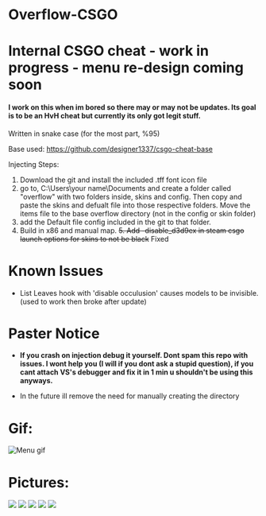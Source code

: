 # Overflow-CSGO
# Internal CSGO cheat - work in progress - menu re-design coming soon
#### I work on this when im bored so there may or may not be updates. Its goal is to be an HvH cheat but currently its only got legit stuff.

Written in snake case (for the most part, %95)

Base used:
https://github.com/designer1337/csgo-cheat-base

Injecting Steps:
1. Download the git and install the included .tff font icon file
2. go to, C:\Users\your name\Documents and create a folder called "overflow" with two folders inside, skins and config. Then copy and paste the skins and defualt file into those respective folders. Move the items file to the base overflow directory (not in the config or skin folder)
3. add the Default file config included in the git to that folder.
4. Build in x86 and manual map.
~~5. Add -disable_d3d9ex in steam csgo launch options for skins to not be black~~  Fixed

# Known Issues
- List Leaves hook with 'disable occulusion' causes models to be invisible. (used to work then broke after update)

# Paster Notice
- **If you crash on injection debug it yourself. Dont spam this repo with issues. I wont help you (I will if you dont ask a stupid question), if you cant attach VS's debugger and fix it in 1 min u shouldn't be using this anyways.**

- In the future ill remove the need for manually creating the directory 

# Gif:
![Menu gif](gif.gif)

# Pictures:

<img src="https://i.gyazo.com/3c45db1361a6a27d6d7a468f83b4297f.jpg"/>  
<img src="https://i.gyazo.com/5ec3f752cdb154191da8faa4b80ccfd3.jpg"/>
<img src="https://i.gyazo.com/fbd7d26ed8d209f959ac3f19ef8fe852.jpg"/>
<img src="https://i.gyazo.com/be5ea6aa4bd5a1441923c0c93ff2ebe4.jpg"/>
<img src="https://i.gyazo.com/ea68694dbc8511810c0b008a18e5dd40.jpg"/>
